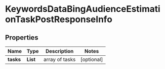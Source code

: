# KeywordsDataBingAudienceEstimationTaskPostResponseInfo


## Properties

| Name | Type | Description | Notes |
|------------ | ------------- | ------------- | -------------|
**tasks** | **List<KeywordsDataBingAudienceEstimationTaskPostTaskInfo>** | array of tasks |[optional]|